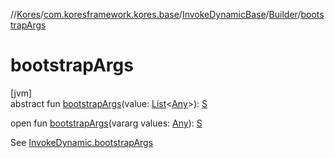 //[Kores](../../../../index.md)/[com.koresframework.kores.base](../../index.md)/[InvokeDynamicBase](../index.md)/[Builder](index.md)/[bootstrapArgs](bootstrap-args.md)

# bootstrapArgs

[jvm]\
abstract fun [bootstrapArgs](bootstrap-args.md)(value: [List](https://kotlinlang.org/api/latest/jvm/stdlib/kotlin.collections/-list/index.html)<[Any](https://kotlinlang.org/api/latest/jvm/stdlib/kotlin/-any/index.html)>): [S](index.md)

open fun [bootstrapArgs](bootstrap-args.md)(vararg values: [Any](https://kotlinlang.org/api/latest/jvm/stdlib/kotlin/-any/index.html)): [S](index.md)

See [InvokeDynamic.bootstrapArgs](../../-invoke-dynamic/bootstrap-args.md)
